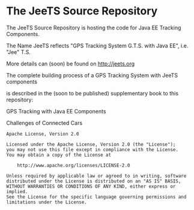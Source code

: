 The JeeTS Source Repository
===========================

The JeeTS Source Repository is hosting the code for Java EE Tracking Components.

The Name JeeTS reflects "GPS Tracking System G.T.S. with Java EE", i.e. "Jee" T.S.

More details can (soon) be found on http://jeets.org

The complete building process of a GPS Tracking System with JeeTS components

is described in the (soon to be published) supplementary book to this repository:

GPS Tracking with Java EE Components

Challenges of Connected Cars

    Apache License, Version 2.0

    Licensed under the Apache License, Version 2.0 (the "License");
    you may not use this file except in compliance with the License.
    You may obtain a copy of the License at

        http://www.apache.org/licenses/LICENSE-2.0

    Unless required by applicable law or agreed to in writing, software
    distributed under the License is distributed on an "AS IS" BASIS,
    WITHOUT WARRANTIES OR CONDITIONS OF ANY KIND, either express or implied.
    See the License for the specific language governing permissions and
    limitations under the License.
